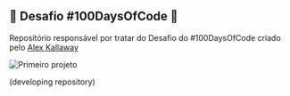 :rocket: Desafio #100DaysOfCode :rocket:
---
Repositório responsável por tratar do Desafio do #100DaysOfCode criado pelo [Alex Kallaway](https://twitter.com/ka11away)

![Primeiro projeto]()

(developing repository)   
